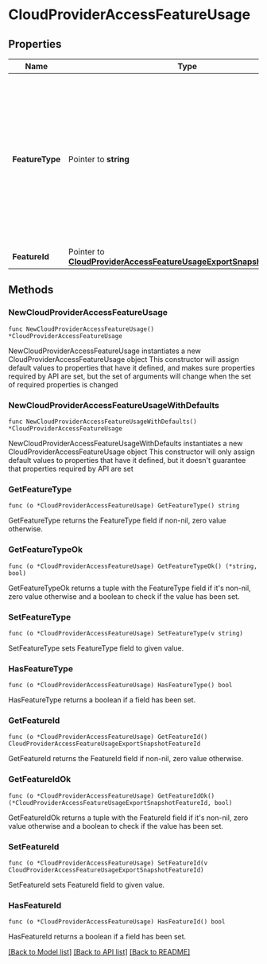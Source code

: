 # CloudProviderAccessFeatureUsage

## Properties

Name | Type | Description | Notes
------------ | ------------- | ------------- | -------------
**FeatureType** | Pointer to **string** | Human-readable label that describes one MongoDB Cloud feature linked to this Amazon Web Services (AWS) Identity and Access Management (IAM) role. | [optional] [readonly] 
**FeatureId** | Pointer to [**CloudProviderAccessFeatureUsageExportSnapshotFeatureId**](CloudProviderAccessFeatureUsageExportSnapshotFeatureId.md) |  | [optional] 

## Methods

### NewCloudProviderAccessFeatureUsage

`func NewCloudProviderAccessFeatureUsage() *CloudProviderAccessFeatureUsage`

NewCloudProviderAccessFeatureUsage instantiates a new CloudProviderAccessFeatureUsage object
This constructor will assign default values to properties that have it defined,
and makes sure properties required by API are set, but the set of arguments
will change when the set of required properties is changed

### NewCloudProviderAccessFeatureUsageWithDefaults

`func NewCloudProviderAccessFeatureUsageWithDefaults() *CloudProviderAccessFeatureUsage`

NewCloudProviderAccessFeatureUsageWithDefaults instantiates a new CloudProviderAccessFeatureUsage object
This constructor will only assign default values to properties that have it defined,
but it doesn't guarantee that properties required by API are set

### GetFeatureType

`func (o *CloudProviderAccessFeatureUsage) GetFeatureType() string`

GetFeatureType returns the FeatureType field if non-nil, zero value otherwise.

### GetFeatureTypeOk

`func (o *CloudProviderAccessFeatureUsage) GetFeatureTypeOk() (*string, bool)`

GetFeatureTypeOk returns a tuple with the FeatureType field if it's non-nil, zero value otherwise
and a boolean to check if the value has been set.

### SetFeatureType

`func (o *CloudProviderAccessFeatureUsage) SetFeatureType(v string)`

SetFeatureType sets FeatureType field to given value.

### HasFeatureType

`func (o *CloudProviderAccessFeatureUsage) HasFeatureType() bool`

HasFeatureType returns a boolean if a field has been set.

### GetFeatureId

`func (o *CloudProviderAccessFeatureUsage) GetFeatureId() CloudProviderAccessFeatureUsageExportSnapshotFeatureId`

GetFeatureId returns the FeatureId field if non-nil, zero value otherwise.

### GetFeatureIdOk

`func (o *CloudProviderAccessFeatureUsage) GetFeatureIdOk() (*CloudProviderAccessFeatureUsageExportSnapshotFeatureId, bool)`

GetFeatureIdOk returns a tuple with the FeatureId field if it's non-nil, zero value otherwise
and a boolean to check if the value has been set.

### SetFeatureId

`func (o *CloudProviderAccessFeatureUsage) SetFeatureId(v CloudProviderAccessFeatureUsageExportSnapshotFeatureId)`

SetFeatureId sets FeatureId field to given value.

### HasFeatureId

`func (o *CloudProviderAccessFeatureUsage) HasFeatureId() bool`

HasFeatureId returns a boolean if a field has been set.


[[Back to Model list]](../README.md#documentation-for-models) [[Back to API list]](../README.md#documentation-for-api-endpoints) [[Back to README]](../README.md)


